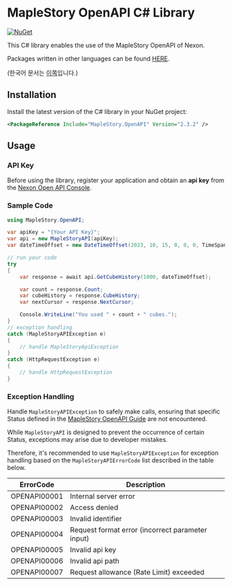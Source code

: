 # MapleStory OpenAPI C# Library

[![NuGet](https://img.shields.io/nuget/v/MapleStory.OpenAPI)](https://www.nuget.org/packages/MapleStory.OpenAPI)

This C# library enables the use of the MapleStory OpenAPI of Nexon.

Packages written in other languages can be found [HERE](https://github.com/SpiralMoon/maplestory.openapi).

(한국어 문서는 [이쪽](https://github.com/SpiralMoon/maplestory.openapi/blob/master/csharp/README-ko.md)입니다.)

## Installation

Install the latest version of the C# library in your NuGet project:

```xml
<PackageReference Include="MapleStory.OpenAPI" Version="2.3.2" />
```

## Usage

### API Key

Before using the library, register your application and obtain an **api key** from the [Nexon Open API Console](https://openapi.nexon.com/my-application/).

### Sample Code

```csharp
using MapleStory.OpenAPI;

var apiKey = "{Your API Key}";
var api = new MapleStoryAPI(apiKey);
var dateTimeOffset = new DateTimeOffset(2023, 10, 15, 0, 0, 0, TimeSpan.FromHours(9));

// run your code
try
{
    var response = await api.GetCubeHistory(1000, dateTimeOffset);

    var count = response.Count;
    var cubeHistory = response.CubeHistory;
    var nextCursor = response.NextCursor;

    Console.WriteLine("You used " + count + " cubes.");
}
// exception handling
catch (MapleStoryAPIException e)
{
    // handle MapleStoryApiException
}
catch (HttpRequestException e)
{
    // handle HttpRequestException
}
```

### Exception Handling

Handle `MapleStoryAPIException` to safely make calls, ensuring that specific Status defined in the [MapleStory OpenAPI Guide](https://openapi.nexon.com/guide/request-api) are not encountered.

While `MapleStoryAPI` is designed to prevent the occurrence of certain Status, exceptions may arise due to developer mistakes.

Therefore, it's recommended to use `MapleStoryAPIException` for exception handling based on the `MapleStoryAPIErrorCode` list described in the table below.

| ErrorCode    | Description                                     |
|--------------|-------------------------------------------------|
| OPENAPI00001 | Internal server error                           |
| OPENAPI00002 | Access denied                                   |
| OPENAPI00003 | Invalid identifier                              |
| OPENAPI00004 | Request format error (incorrect parameter input) |
| OPENAPI00005 | Invalid api key                                 |
| OPENAPI00006 | Invalid api path                                |
| OPENAPI00007 | Request allowance (Rate Limit) exceeded         |
